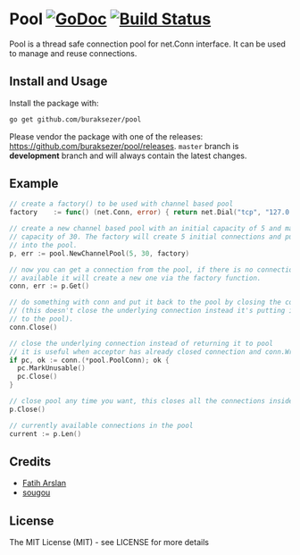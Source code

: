 # Pool [![GoDoc](http://img.shields.io/badge/go-documentation-blue.svg?style=flat-square)](https://godoc.org/github.com/buraksezer/pool) [![Build Status](http://img.shields.io/travis/buraksezer/pool.svg?style=flat-square)](https://travis-ci.org/buraksezer/pool)


Pool is a thread safe connection pool for net.Conn interface. It can be used to
manage and reuse connections.


## Install and Usage

Install the package with:

```bash
go get github.com/buraksezer/pool
```

Please vendor the package with one of the releases: https://github.com/buraksezer/pool/releases.
`master` branch is **development** branch and will always contain the latest changes.


## Example

```go
// create a factory() to be used with channel based pool
factory    := func() (net.Conn, error) { return net.Dial("tcp", "127.0.0.1:4000") }

// create a new channel based pool with an initial capacity of 5 and maximum
// capacity of 30. The factory will create 5 initial connections and put it
// into the pool.
p, err := pool.NewChannelPool(5, 30, factory)

// now you can get a connection from the pool, if there is no connection
// available it will create a new one via the factory function.
conn, err := p.Get()

// do something with conn and put it back to the pool by closing the connection
// (this doesn't close the underlying connection instead it's putting it back
// to the pool).
conn.Close()

// close the underlying connection instead of returning it to pool
// it is useful when acceptor has already closed connection and conn.Write() returns error
if pc, ok := conn.(*pool.PoolConn); ok {
  pc.MarkUnusable()
  pc.Close()
}

// close pool any time you want, this closes all the connections inside a pool
p.Close()

// currently available connections in the pool
current := p.Len()
```


## Credits

 * [Fatih Arslan](https://github.com/fatih)
 * [sougou](https://github.com/sougou)

## License

The MIT License (MIT) - see LICENSE for more details
